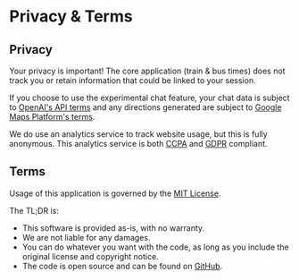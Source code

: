 # Privacy & Terms

## Privacy

Your privacy is important! The core application (train & bus times) does not track you or retain information that could be linked to your session.

If you choose to use the experimental chat feature, your chat data is subject to [OpenAI's API terms](https://openai.com/policies/business-terms) and any directions generated are subject to [Google Maps Platform's terms](https://cloud.google.com/maps-platform/terms).

We do use an analytics service to track website usage, but this is fully anonymous. This analytics service is both [CCPA](https://oag.ca.gov/privacy/ccpa) and [GDPR](https://gdpr-info.eu/) compliant.

## Terms

Usage of this application is governed by the [MIT License](https://en.wikipedia.org/wiki/MIT_License).

The TL;DR is:

- This software is provided as-is, with no warranty.
- We are not liable for any damages.
- You can do whatever you want with the code, as long as you include the original license and copyright notice.
- The code is open source and can be found on [GitHub](https://github.com/cedarbaum/closingdoors.nyc).
